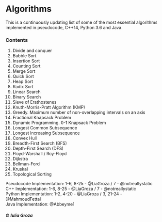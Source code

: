 # Algorithms
This is a continuously updating list of some of the most essential algorithms implemented in pseudocode, C++14, Python 3.6 and Java.

### Contents
1. Divide and conquer
2. Bubble Sort
3. Insertion Sort
4. Counting Sort
5. Merge Sort
6. Quick Sort
7. Heap Sort
8. Radix Sort
9. Linear Search
10. Binary Search
11. Sieve of Erathostenes
12. Knuth-Morris-Pratt Algorithm (KMP)
13. Greedy. Maximum number of non-overlapping intervals on an axis
14. Fractional Knapsack Problem
15. Dynamic Programming. 0-1 Knapsack Problem
16. Longest Common Subsequence
17. Longest Increasing Subsequence
18. Convex Hull
19. Breadth-First Search (BFS)
20. Depth-First Search (DFS)
21. Floyd-Warshall / Roy-Floyd
22. Dijkstra 
23. Bellman-Ford 
24. Kruskal 
25. Topological Sorting 

Pseudocode Implementation: 1-6, 8-25 - @LiaGroza / 7 - @notreallystatic <br>
C++ Implementation: 1-6, 8-25 - @LiaGroza / 7 - @notreallystatic <br>
Python Implementation: 1-2, 4-20 - @LiaGroza / 3, 21-24 - @MahmoudFettal <br>
Java Implementation: @Abbeyme1 <br>

##### © Iulia Groza
